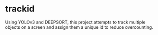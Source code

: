 # trackid
Using YOLOv3 and DEEPSORT, this project attempts to track multiple objects on a screen and assign them a unique id to reduce overcounting.

